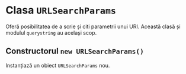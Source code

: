 # Clasa `URLSearchParams`

Oferă posibilitatea de a scrie și citi parametrii unui URI.
Această clasă și modulul `querystring` au același scop.

## Constructorul `new URLSearchParams()`

Instanțiază un obiect `URLSearchParams` nou.
